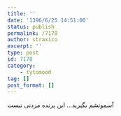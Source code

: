 ```yaml
---
title: ''
date: '1396/6/25 14:51:00'
status: publish
permalink: /7178
author: straxico
excerpt: ''
type: post
id: 7178
category:
    - tytomood
tag: []
post_format: []
---
```

آسمونشم بگیرید… این پرنده مردنی نیست